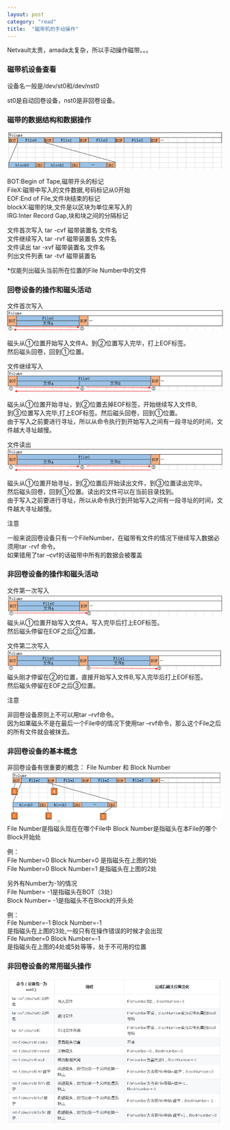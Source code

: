 ```yaml
---
layout: post
category: "read"
title:  "磁带机的手动操作"
---
```


Netvault太贵，amada太复杂，所以手动操作磁带。。。

### 磁带机设备查看  
设备名一般是/dev/st0和/dev/nst0

st0是自动回卷设备，nst0是非回卷设备。
<!-- more --> 

### 磁带的数据结构和数据操作   
![](../assets/739083-20160413101306566-1430165615.png)

BOT:Begin of Tape,磁带开头的标记  
FileX:磁带中写入的文件数据,号码标记从0开始  
EOF:End of File,文件块结束的标记  
blockX:磁带的块,文件是以区块为单位来写入的  
IRG:Inter Record Gap,块和块之间的分隔标记  

文件首次写入 tar -cvf 磁带装置名 文件名  
文件继续写入 tar -rvf 磁带装置名 文件名  
文件读出 tar -xvf 磁带装置名 文件名  
列出文件列表 tar -tvf 磁带装置名  

*仅能列出磁头当前所在位置的File Number中的文件

### 回卷设备的操作和磁头活动

文件首次写入  
![](../assets/739083-20160413101306895-285270777.png)

磁头从①位置开始写入文件A，到②位置写入完毕，打上EOF标签。  
然后磁头回卷，回到①位置。
 
文件继续写入  
![](../assets/739083-20160413101307176-1452372608.png)

磁头从①位置开始寻址，到②位置去掉EOF标签，开始继续写入文件B,  
到③位置写入完毕,打上EOF标签。然后磁头回卷，回到①位置。  
由于写入之前要进行寻址，所以从命令执行到开始写入之间有一段寻址的时间，文件越大寻址越慢。

文件读出  
![](../assets/739083-20160413101307176-1452372608.png)

磁头从①位置开始寻址，到②位置后开始读出文件，到③位置读出完毕。  
然后磁头回卷，回到①位置。读出的文件可以在当前目录找到。  
由于写入之前要进行寻址，所以从命令执行到开始写入之间有一段寻址的时间，文件越大寻址越慢。

注意

一般来说回卷设备只有一个FileNumber，在磁带有文件的情况下继续写入数据必须用tar -rvf 命令。  
如果错用了tar –cvf的话磁带中所有的数据会被覆盖

### 非回卷设备的操作和磁头活动
文件第一次写入  
![](../assets/739083-20160413101307738-509828293.png)
磁头从①位置开始写入文件A，写入完毕后打上EOF标签。  
然后磁头停留在EOF之后②位置。

文件第二次写入  
![](../assets/739083-20160413101307973-936780773.png)
磁头刚才停留在②的位置，直接开始写入文件B,写入完毕后打上EOF标签。  
然后磁头停留在EOF之后③位置。

注意

非回卷设备原则上不可以用tar –rvf命令。   
因为如果磁头不是在最后一个File中的情况下使用tar –rvf命令，那么这个File之后的所有文件就会被抹去。

### 非回卷设备的基本概念
非回卷设备有很重要的概念：
File Number 和 Block Number  
![](../assets/739083-20160413101308285-1120443866.png)
File Number是指磁头现在在哪个File中
Block Number是指磁头在本File的哪个Block开始处

例：  
File Number=0 Block Number=0 是指磁头在上图的1处  
File Number=0 Block Number=1 是指磁头在上图的2处

另外有Number为-1的情况  
File Number= -1是指磁头在BOT（3处）  
Block Number= -1是指磁头不在Block的开头处  

例：  
File Number=-1 Block Number=-1  
是指磁头在上图的3处,一般只有在操作错误的时候才会出现  
File Number=0 Block Number=-1  
是指磁头在上图的4处或5处等等，处于不可用的位置  

### 非回卷设备的常用磁头操作
![](../assets/table.PNG)